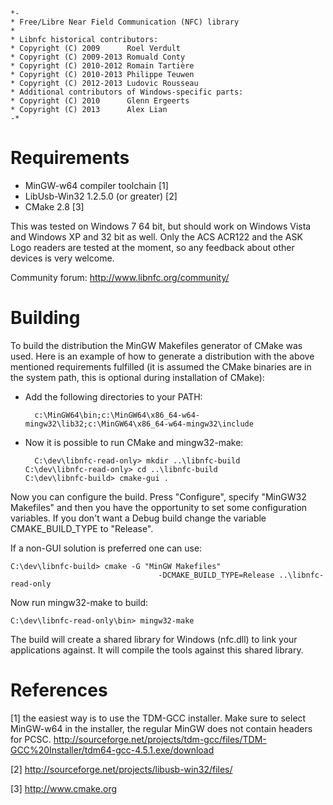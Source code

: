     *-
    * Free/Libre Near Field Communication (NFC) library
    *
    * Libnfc historical contributors:
    * Copyright (C) 2009      Roel Verdult
    * Copyright (C) 2009-2013 Romuald Conty
    * Copyright (C) 2010-2012 Romain Tartière
    * Copyright (C) 2010-2013 Philippe Teuwen
    * Copyright (C) 2012-2013 Ludovic Rousseau
    * Additional contributors of Windows-specific parts:
    * Copyright (C) 2010      Glenn Ergeerts
    * Copyright (C) 2013      Alex Lian
    -*

Requirements
============

- MinGW-w64 compiler toolchain [1]
- LibUsb-Win32 1.2.5.0 (or greater) [2]
- CMake 2.8 [3]

This was tested on Windows 7 64 bit, but should work on Windows Vista and
Windows XP and 32 bit as well.
Only the ACS ACR122 and the ASK Logo readers are tested at the moment, so any feedback about other devices is very welcome.

Community forum: http://www.libnfc.org/community/

Building
========

To build the distribution the MinGW Makefiles generator of CMake was used. Here
is an example of how to generate a distribution with the above mentioned
requirements fulfilled (it is assumed the CMake binaries are in the system
path, this is optional during installation of CMake):

- Add the following directories to your PATH:

        c:\MinGW64\bin;c:\MinGW64\x86_64-w64-mingw32\lib32;c:\MinGW64\x86_64-w64-mingw32\include

- Now it is possible to run CMake and mingw32-make:

        C:\dev\libnfc-read-only> mkdir ..\libnfc-build
      C:\dev\libnfc-read-only> cd ..\libnfc-build
      C:\dev\libnfc-build> cmake-gui .

Now you can configure the build. Press "Configure", specify "MinGW32 Makefiles"
and then you have the opportunity to set some configuration variables. If you
don't want a Debug build change the variable CMAKE_BUILD_TYPE to "Release".

If a non-GUI solution is preferred one can use:

    C:\dev\libnfc-build> cmake -G "MinGW Makefiles"
                                     -DCMAKE_BUILD_TYPE=Release ..\libnfc-read-only

Now run mingw32-make to build:

    C:\dev\libnfc-read-only\bin> mingw32-make

The build will create a shared library for Windows (nfc.dll) to link your applications against. It will compile
the tools against this shared library.

References
==========
[1] the easiest way is to use the TDM-GCC installer.
        Make sure to select MinGW-w64 in the installer, the regular MinGW does not contain headers for PCSC.
        http://sourceforge.net/projects/tdm-gcc/files/TDM-GCC%20Installer/tdm64-gcc-4.5.1.exe/download

[2] http://sourceforge.net/projects/libusb-win32/files/

[3] http://www.cmake.org

